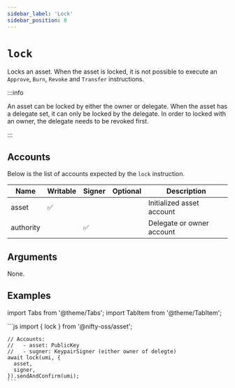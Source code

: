 ```yaml
---
sidebar_label: 'Lock'
sidebar_position: 8
---
```


# `lock`

Locks an asset. When the asset is locked, it is not possible to execute an `Approve`, `Burn`, `Revoke` and `Transfer` instructions.

:::info

An asset can be locked by either the owner or delegate. When the asset has a delegate set, it can only be locked by the delegate. In order to locked with an owner, the delegate needs to be revoked first.

:::

## Accounts

Below is the list of accounts expected by the `lock` instruction.

| Name             | Writable | Signer | Optional | Description |
|------------------|----------|--------|----------|-------------|
| asset            | ✅       |        |          | Initialized asset account |
| authority        |          | ✅     |          | Delegate or owner account |

## Arguments

None.

## Examples

import Tabs from '@theme/Tabs';
import TabItem from '@theme/TabItem';

<Tabs>
  <TabItem value="javascript" label="JavaScript" default>
    ```js
    import { lock } from '@nifty-oss/asset';

    // Accounts:
    //   - asset: PublicKey
    //   - sugner: KeypairSigner (either owner of delegte)
    await lock(umi, {
      asset,
      signer,
    }).sendAndConfirm(umi);
    ```
  </TabItem>
</Tabs>

